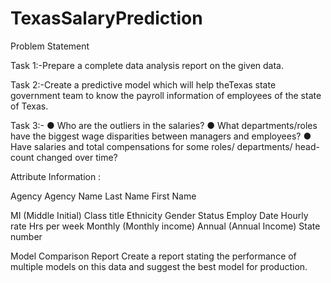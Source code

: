 # TexasSalaryPrediction

Problem Statement

Task 1:-Prepare a complete data analysis report on the given data.

Task 2:-Create a predictive model which will help theTexas state government
team to know the payroll information of employees of the state of Texas.

Task 3:-
● Who are the outliers in the salaries?
● What departments/roles have the biggest wage disparities between
managers and employees?
● Have salaries and total compensations for some roles/ departments/
head-count changed over time?

Attribute Information :

Agency
Agency Name
Last Name
First Name

MI (Middle Initial)
Class title
Ethnicity
Gender
Status
Employ Date
Hourly rate
Hrs per week
Monthly (Monthly income)
Annual (Annual Income)
State number

Model Comparison Report
Create a report stating the performance of multiple models on this data and
suggest the best model for production.
